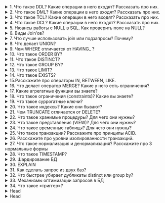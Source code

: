 


<details>
        <summary>1. Что такое DDL? Какие операции в него входят? Рассказать про них.</summary>

## Что такое DDL? Какие операции в него входят? Рассказать про них.

```text
***** из методички *****
```
---
</details>



<details>
        <summary>2. Что такое DML? Какие операции в него входят? Рассказать про них.</summary>

## Что такое DML? Какие операции в него входят? Рассказать про них.

```text
***** из методички *****
```
---
</details>



<details>
        <summary>3. Что такое TCL? Какие операции в него входят? Рассказать про них.</summary>

## Что такое TCL? Какие операции в него входят? Рассказать про них.

```text
***** из методички *****
```
---
</details>



<details>
        <summary>4. Что такое DCL? Какие операции в него входят? Рассказать про них.</summary>

## Что такое DCL? Какие операции в него входят? Рассказать про них.

```text
***** из методички *****
```
---
</details>



<details>
        <summary>5. Нюансы работы с NULL в SQL. Как проверить поле на NULL?</summary>

## Нюансы работы с NULL в SQL. Как проверить поле на NULL?

```text
***** из методички *****
```
---
</details>



<details>
        <summary>6. Виды Join’ов?</summary>

## Виды Join’ов?

```text
***** из методички *****
```
---
</details>



<details>
        <summary>7. Что лучше использовать join или подзапросы? Почему?</summary>

## Что лучше использовать join или подзапросы? Почему?

```text
***** из методички *****
```
---
</details>



<details>
        <summary>8. Что делает UNION?</summary>

## Что делает UNION?

```text
***** из методички *****
```
---
</details>



<details>
        <summary>9. Чем WHERE отличается от HAVING_ ?</summary>

## Чем WHERE отличается от HAVING _(ответа про то что используются в разных частях запроса - недостаточно)_?

```text
***** из методички *****
```
---
</details>



<details>
        <summary>10. Что такое ORDER BY?</summary>

## Что такое ORDER BY?

```text
***** из методички *****
```
---
</details>



<details>
        <summary>11. Что такое DISTINCT?</summary>

## Что такое DISTINCT?

```text
***** из методички *****
```
---
</details>



<details>
        <summary>12. Что такое GROUP BY?</summary>

## Что такое GROUP BY?

```text
***** из методички *****
```
---
</details>



<details>
        <summary>13. Что такое LIMIT?</summary>

## Что такое LIMIT?

```text
***** из методички *****
```
---
</details>



<details>
        <summary>14. Что такое EXISTS?</summary>

## Что такое EXISTS?

```text
***** из методички *****
```
---
</details>



<details>
        <summary>15.Расскажите про операторы IN, BETWEEN, LIKE.</summary>

## Расскажите про операторы IN, BETWEEN, LIKE.

```text
***** из методички *****
```
---
</details>



<details>
        <summary>16. Что делает оператор MERGE? Какие у него есть ограничения?</summary>

## Что делает оператор MERGE? Какие у него есть ограничения?

```text
***** из методички *****
```
---
</details>



<details>
        <summary>17. Какие агрегатные функции вы знаете?</summary>

## Какие агрегатные функции вы знаете?

```text
***** из методички *****
```
---
</details>



<details>
        <summary>18. Что такое ограничения (constraints)? Какие вы знаете?</summary>

## Что такое ограничения (constraints)? Какие вы знаете?

```text
***** из методички *****
```
---
</details>



<details>
        <summary>19. Что такое суррогатные ключи?</summary>

## Что такое суррогатные ключи?

```text
***** из методички *****
```
---
</details>



<details>
        <summary>20. Что такое индексы? Какие они бывают?</summary>

## Что такое индексы? Какие они бывают?

```text
***** из методички *****
```
---
</details>



<details>
        <summary>21. Чем TRUNCATE отличается от DELETE?</summary>

## Чем TRUNCATE отличается от DELETE?

```text
***** из методички *****
```
---
</details>



<details>
        <summary>22. Что такое хранимые процедуры? Для чего они нужны?</summary>

## Что такое хранимые процедуры? Для чего они нужны?

```text
***** из методички *****
```
---
</details>



<details>
        <summary>23. Что такое представления (VIEW)? Для чего они нужны?</summary>

## Что такое представления (VIEW)? Для чего они нужны?

```text
***** из методички *****
```
---
</details>



<details>
        <summary>24. Что такое временные таблицы? Для чего они нужны?</summary>

## Что такое временные таблицы? Для чего они нужны?

```text
***** из методички *****
```
---
</details>



<details>
        <summary>25. Что такое транзакции? Расскажите про принципы ACID.</summary>

## Что такое транзакции? Расскажите про принципы ACID.

```text
***** из методички *****
```
---
</details>



<details>
        <summary>26. Расскажите про уровни изолированности транзакций.</summary>

## Расскажите про уровни изолированности транзакций.

```text
***** из методички *****
```
---
</details>



<details>
        <summary>27. Что такое нормализация и денормализация? Расскажите про 3 нормальные формы</summary>

## Что такое нормализация и денормализация? Расскажите про 3 нормальные формы??

```text
***** из методички *****
```
---
</details>



<details>
        <summary>28. Что такое TIMESTAMP?</summary>

## Что такое TIMESTAMP?

```text
***** из методички *****
```
---
</details>



<details>
        <summary>29. Шардирование БД</summary>

## Шардирование БД

```text
***** из методички *****
```
---
</details>



<details>
        <summary>30. EXPLAIN</summary>

## EXPLAIN

```text
***** из методички *****
```
---
</details>



<details>
        <summary>31. Как сделать запрос из двух баз?</summary>

## Как сделать запрос из двух баз?

```text
***** из методички *****
```
---
</details>



<details>
        <summary>32. Что быстрее убирает дубликаты distinct или group by?</summary>

## Что быстрее убирает дубликаты distinct или group by?

```text
***** из методички *****
```
---
</details>



<details>
        <summary>33. Механизмы оптимизации запросов в БД</summary>

## Механизмы оптимизации запросов в БД

```text
***** из методички *****
```
---
</details>



<details>
        <summary>34. Что такое «триггер»?</summary>

## Что такое «триггер»?

```text
***** из методички *****
```
---
</details>



<details>
        <summary>Head</summary>

```text
***** из методички *****
```
---
</details>



<details>
        <summary>Head</summary>

```text
***** из методички *****
```
---
</details>



